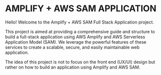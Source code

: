 # AMPLIFY + AWS SAM APPLICATION

Hello! Welcome to the Amplify + AWS SAM Full Stack Application project.

This project is aimed at providing a comprehensive guide and structure to build a full-stack application using AWS Amplify and AWS Serverless Application Model (SAM). We leverage the powerful features of these services to create a scalable, secure, and easily maintainable web application.

The idea of this project is not to focus on the front end (UX/UI) design but rather on how to build an application using Amplify and AWS SAM.

